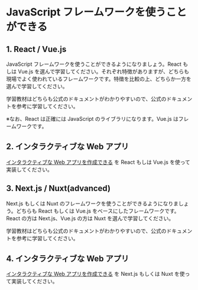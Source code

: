 # JavaScript フレームワークを使うことができる

## 1. React / Vue.js

JavaScript フレームワークを使うことができるようになりましょう。React もしは Vue.js を選んで学習してください。それぞれ特徴がありますが、どちらも現場でよく使われているフレームワークです。特徴を比較の上、どちらか一方を選んで学習してください。

学習教材はどちらも公式のドキュメントがわかりやすいので、公式のドキュメントを参考に学習してください。

※なお、React は正確には JavaScript のライブラリになります。Vue.js はフレームワークです。

## 2. インタラクティブな Web アプリ

[インタラクティブな Web アプリを作成できる](/quest/technologies/javascript/INTERACTIVE.md) を React もしは Vue.js を使って実装してください。

## 3. Next.js / Nuxt(advanced)

Next.js もしくは Nuxt のフレームワークを使うことができるようになりましょう。どちらも React もしくは Vue.js をベースにしたフレームワークです。React の方は Next.js、Vue.js の方は Nuxt を選んで学習してください。

学習教材はどちらも公式のドキュメントがわかりやすいので、公式のドキュメントを参考に学習してください。

## 4. インタラクティブな Web アプリ

[インタラクティブな Web アプリを作成できる](/quest/technologies/javascript/INTERACTIVE.md) を Next.js もしくは Nuxt を使って実装してください。
